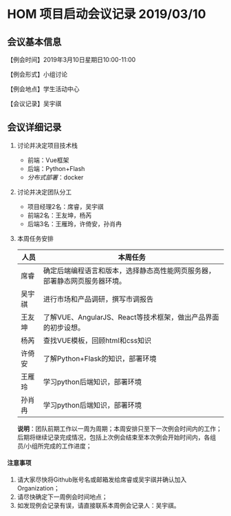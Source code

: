 #  HOM 项目启动会议记录 2019/03/10

## 会议基本信息

【例会时间】2019年3月10日星期日10:00-11:00

【例会形式】小组讨论

【例会地点】学生活动中心

【会议记录】吴宇祺



## 会议详细记录

1. 讨论并决定项目技术栈
   - 前端：Vue框架
   - 后端：Python+Flash
   - *分布式部署*：docker

2. 讨论并决定团队分工

   - 项目经理2名：席睿，吴宇祺
   - 前端2名：王友坤，杨芮
   - 后端3名：王雁玲，许倚安，孙肖冉

3. 本周任务安排

   | 人员   | 本周任务                                                     |
   | ------ | ------------------------------------------------------------ |
   | 席睿   | 确定后端编程语言和版本，选择静态高性能网页服务器，部署静态网页服务器环境。 |
   | 吴宇祺 | 进行市场和产品调研，撰写市调报告                             |
   | 王友坤 | 了解VUE、AngularJS、React等技术框架，做出产品界面的初步设想。 |
   | 杨芮   | 查找VUE模板，回顾html和css知识                               |
   | 许倚安 | 了解Python+Flask的知识，部署环境                             |
   | 王雁玲 | 学习python后端知识，部署环境                                 |
   | 孙肖冉 | 学习python后端知识，部署环境                                 |

   **说明**：团队前期工作以一周为周期；本周安排只至下一次例会时间内的工作；后期将继续记录完成情况，包括上次例会结束至本次例会开始时间内，各组员/小组所完成的工作进度；

#### 注意事项

1. 请大家尽快将Github账号名或邮箱发给席睿或吴宇祺并确认加入Organization；
2. 请尽快确定下一周例会时间地点；
3. 如发现例会记录有误，请直接联系本周例会记录人：吴宇祺。